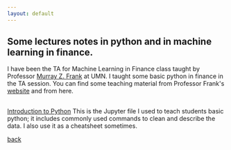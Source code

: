 ```yaml
---
layout: default
---
```


## Some lectures notes in python and in machine learning in finance.

I have been the TA for Machine Learning in Finance class taught by Professor [Murray Z. Frank](https://mzfrank.github.io/myweb/) at UMN. I taught some basic python in finance in the TA session. You can find some teaching material from Professor Frank's [website](https://mzfrank.github.io/myweb/) and from here. 

## 
[Introduction to Python](./papers/python_intro.ipynb)
This is the Jupyter file I used to teach students basic python; it includes commonly used commands to clean and describe the data. I also use it as a cheatsheet sometimes. 


[back](./)
